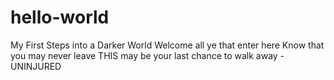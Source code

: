 # hello-world
My First Steps into a Darker World
Welcome all ye that enter here
Know that you may never leave
THIS may be your last chance to walk away -
UNINJURED
